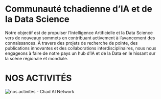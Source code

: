 # Communauté tchadienne d’IA et de la Data Science

Notre objectif est de propulser l’Intelligence Artificielle et la Data Science vers de nouveaux sommets en contribuant activement à l’avancement des connaissances. À travers des projets de recherche de pointe, des publications innovantes et des collaborations interdisciplinaires, nous nous engageons à faire de notre pays un hub d’IA et de la Data en le hissant sur la scène régionale et mondiale.


# NOS ACTIVITÉS

![nos activités - Chad AI Network](https://github.com/Chad-AI-Network/.github/assets/122400488/fedb0057-5d38-4ec7-9b9c-001507eb331f)

